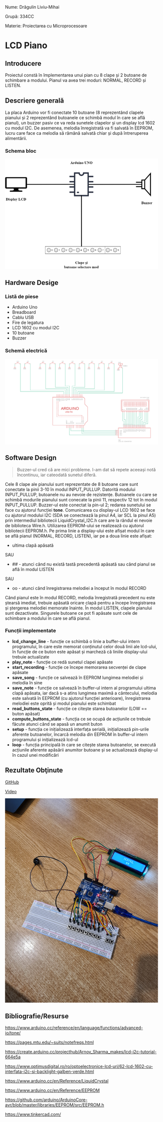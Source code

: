 Nume: Drăgulin Liviu-Mihai

Grupă: 334CC

Materie: Proiectarea cu Microprocesoare

# LCD Piano

## Introducere
Proiectul constă în împlementarea unui pian cu 8 clape și 2 butoane de schimbare a modului. Pianul va avea trei moduri: NORMAL, RECORD și LISTEN.

## Descriere generală
La placa Arduino vor fi conectate 10 butoane (8 reprezentând clapele pianului și 2 reprezentând butoanele ce schimbă modul în care se află pianul), un buzzer pasiv ce va reda sunetele clapelor și un display lcd 1602 cu modul I2C. De asemenea, melodia înregistrată va fi salvată în EEPROM, lucru care face ca melodia să rămână salvată chiar și după întreruperea alimentării.

### Schema bloc
![Schema bloc](lcd_piano_block.png)

## Hardware Desige
### Listă de piese
  * Arduino Uno
  * Breadboard
  * Cablu USB
  * Fire de legatura
  * LCD 1602 cu modul I2C
  * 10 butoane
  * Buzzer

### Schemă electrică
![Schemă electrică](lcd_piano_elsch.png)

## Software Design
> Buzzer-ul cred că are mici probleme. I-am dat să repete aceeași notă încontinuu, iar cateodată sunetul diferă.

 Cele 8 clape ale pianului sunt reprezentate de 8 butoane care sunt conectate la pinii 3-10 în modul INPUT_PULLUP. Datorită modului INPUT_PULLUP, butoanele nu au nevoie de rezistențe. Butoanele cu care se schimbă modurile pianului sunt conecate la pinii 11, respectiv 12 tot în modul INPUT_PULLUP. Buzzer-ul este conectat la pin-ul 2; redarea sunetului se face cu ajutorul funcției **tone**.
Comunicarea cu display-ul LCD 1602 se face cu ajutorul modului I2C (SDA se conectează la pinul A4, iar SCL la pinul A5) prin intermediul bibliotecii LiquidCrystal_I2C.h care are la rândul ei nevoie de biblioteca Wire.h. Utilizarea EEPROM-ului se realizează cu ajutorul bibliotecii EEPROM.h. Pe prima linie a display-ului este afișat modul în care se află pianul (NORMAL, RECORD, LISTEN), iar pe a doua linie este afișat:
  * ultima clapă apăsată

 SAU

  * \## - atunci când nu există  tastă precedentă apăsată sau când pianul se află în modul LISTEN

 SAU

  * oo - atunci când înregistrarea melodiei a început în modul RECORD

Când pianul este în modul RECORD, melodia înregistrată precedent nu este ștearsă imediat, trebuie apăsată oricare clapă pentru a începe înregistrarea și ștergerea melodiei memorate înainte.
În modul LISTEN, clapele pianului sunt dezactivate. Singurele butoane ce pot fi apăsate sunt cele de schimbare a modului în care se află pianul.

### Funcții implementate
  * **lcd_change_line** - funcție ce schimbă o linie a buffer-ului intern programului, în care este memorat conținutul celor două linii ale lcd-ului, în funcție de ce buton este apăsat și marcheză că liniile display-ului trebuie actualizate
  * **play_note** - funcție ce redă sunetul clapei apăsate
  * **start_recording** - funcție ce începe memorarea secvenței de clape apăsate
  * **save_song** - funcție ce salvează în EEPROM lungimea melodiei și melodia în sine
  * **save_note** - funcție ce salvează în buffer-ul intern al programului ultima clapă apăsata, iar dacă s-a atins lungimea maximă a cântecului, melodia este salvată în EEPROM (cu ajutorul funcției anterioare), înregistrarea melodiei este oprită și modul pianului este schimbat
  * **read_buttons_state** - funcție ce citește starea butoanelor (LOW == buton apăsat)
  * **compute_buttons_state** - funcția ce se ocupă de acțiunile ce trebuie făcute atunci când se apasă un anumit buton
  * **setup** - funcția ce inițializează interfața serială, inițializează pin-urile aferente butoanelor, încarcă melodia din EEPROM în buffer-ul intern programului și inițializează lcd-ul
  * **loop** - funcția principală în care se citește starea butoanelor, se execută acțiunile aferente apăsării anumitor butoane și se actualizează display-ul în cazul unei modificări

## Rezultate Obţinute
[GitHub](https://github.com/liviumdragulin/lcd_piano)

[Video](https://drive.google.com/file/d/1JBiFXFTjniZ8-KLuL_Kb1RiKoZthYCIC/view)

![demo](lcd_piano_demo.jpg)

## Bibliografie/Resurse
https://www.arduino.cc/reference/en/language/functions/advanced-io/tone/

https://pages.mtu.edu/~suits/notefreqs.html

https://create.arduino.cc/projecthub/Arnov_Sharma_makes/lcd-i2c-tutorial-664e5a

https://www.optimusdigital.ro/ro/optoelectronice-lcd-uri/62-lcd-1602-cu-interfata-i2c-si-backlight-galben-verde.html

https://www.arduino.cc/en/Reference/LiquidCrystal

https://www.arduino.cc/en/Reference/EEPROM

https://github.com/arduino/ArduinoCore-avr/blob/master/libraries/EEPROM/src/EEPROM.h

https://www.tinkercad.com/